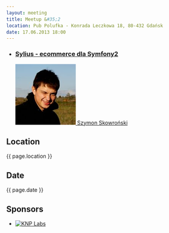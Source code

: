 ```yaml
---
layout: meeting
title: Meetup &#35;2
location: Pub Polufka - Konrada Leczkowa 18, 80-432 Gdańsk
date: 17.06.2013 18:00
---
```


<ul class="presentations">
    <li>
        <a href="#">
            <h3 class="title">Sylius - ecommerce dla Symfony2</h3>
            <span class="info"><img src="/media/2/speaker-ss.png"> Szymon Skowroński</span>
        </a>
    </li>
</ul>

## Location

{{ page.location }}

## Date

{{ page.date }}

## Sponsors

<ul class="sponsors">
    <li><a href="http://knplabs.pl"><img src="/media/2/logo-knp.png" alt="KNP Labs"></a></li>
</ul>
